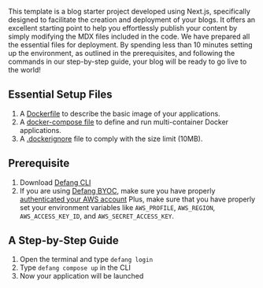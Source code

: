 This template is a blog starter project developed using Next.js, specifically designed to facilitate the creation and deployment of your blogs. It offers an excellent starting point to help you effortlessly publish your content by simply modifying the MDX files included in the code. We have prepared all the essential files for deployment. By spending less than 10 minutes setting up the environment, as outlined in the prerequisites, and following the commands in our step-by-step guide, your blog will be ready to go live to the world!

## Essential Setup Files
1. A <a href="https://docs.docker.com/develop/develop-images/dockerfile_best-practices/">Dockerfile</a> to describe the basic image of your applications.
2. A <a href="https://docs.defang.io/docs/concepts/compose">docker-compose file</a> to define and run multi-container Docker applications.
3. A <a href="https://docs.docker.com/build/building/context/#dockerignore-files">.dockerignore</a> file to comply with the size limit (10MB).

## Prerequisite
1. Download <a href="https://github.com/defang-io/defang">Defang CLI</a>
2. If you are using <a href="https://docs.defang.io/docs/concepts/defang-byoc">Defang BYOC</a>, make sure you have properly <a href="https://docs.aws.amazon.com/cli/latest/userguide/cli-chap-configure.html">authenticated your AWS account</a>
Plus, make sure that you have properly set your environment variables like `AWS_PROFILE`, `AWS_REGION`, `AWS_ACCESS_KEY_ID`, and `AWS_SECRET_ACCESS_KEY`.

## A Step-by-Step Guide
1. Open the terminal and type `defang login`
2. Type `defang compose up` in the CLI
3. Now your application will be launched
